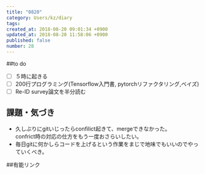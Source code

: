```yaml
---
title: "0820"
category: Users/kz/diary
tags: 
created_at: 2018-08-20 09:01:34 +0900
updated_at: 2018-08-20 11:58:06 +0900
published: false
number: 28
---
```


##to do 
- [ ] ５時に起きる
- [ ] 200行プログラミング(Tensorflow入門書, pytorchリファクタリング,ベイズ)
- [ ] Re-ID survey論文を半分読む

## 課題・気づき
* 久しぶりにgitいじったらconfilict起きて、mergeできなかった。    
confrict時の対応の仕方をもう一度おさらいしたい。
* 毎日gitに何かしらコードを上げるという作業をまじで地味でもいいのでやっていくべき。

##有能リンク
